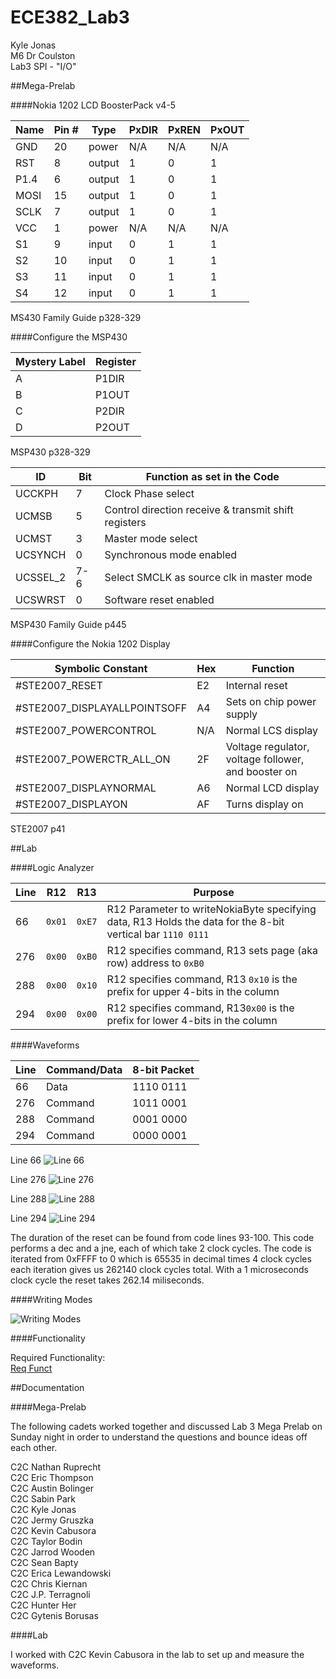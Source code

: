 ECE382_Lab3
===========
Kyle Jonas   <br />
M6 Dr Coulston   <br />
Lab3 SPI - "I/O"

##Mega-Prelab

####Nokia 1202 LCD BoosterPack v4-5

|    Name    |    Pin #    |    Type       |    PxDIR    |    PxREN    |    PxOUT    |
|------------|-------------|---------------|-------------|-------------|-------------|
|    GND     |    20       |    power      |    N/A      |    N/A      |    N/A      |
|    RST     |    8        |    output     |    1        |    0        |    1        |
|    P1.4    |    6        |    output     |    1        |    0        |    1        |
|    MOSI    |    15       |    output     |    1        |    0        |    1        |
|    SCLK    |    7        |    output     |    1        |    0        |    1        |
|    VCC     |    1        |    power      |    N/A      |    N/A      |    N/A      |
|    S1      |    9        |    input      |    0        |    1        |    1        |
|    S2      |    10       |    input      |    0        |    1        |    1        |
|    S3      |    11       |    input      |    0        |    1        |    1        |
|    S4      |    12       |    input      |    0        |    1        |    1        |
MS430 Family Guide p328-329

####Configure the MSP430 

|    Mystery Label    |    Register    |
|---------------------|----------------|
|    A                |    P1DIR       |
|    B                |    P1OUT       |
|    C                |    P2DIR       |
|    D                |    P2OUT       |
MSP430 p328-329

|    ID          |    Bit    |    Function as   set in the Code                             |
|----------------|-----------|--------------------------------------------------------------|
|    UCCKPH      |    7      |    Clock Phase select                                        |
|    UCMSB       |    5      |    Control direction receive & transmit shift   registers    |
|    UCMST       |    3      |    Master mode select                                        |
|    UCSYNCH     |    0      |    Synchronous mode enabled                                  |
|    UCSSEL_2    |    7-6    |    Select SMCLK as source clk in master mode                 |
|    UCSWRST     |    0      |    Software reset enabled                                    |
MSP430 Family Guide p445

####Configure the Nokia 1202 Display

|    Symbolic   Constant             |    Hex    |    Function                                               |
|------------------------------------|-----------|-----------------------------------------------------------|
|    #STE2007_RESET                  |    E2     |    Internal reset                                         |
|    #STE2007_DISPLAYALLPOINTSOFF    |    A4     |    Sets on chip power supply                              |
|    #STE2007_POWERCONTROL           |    N/A    |    Normal LCS display                                     |
|    #STE2007_POWERCTR_ALL_ON        |    2F     |    Voltage regulator, voltage follower, and booster on    |
|    #STE2007_DISPLAYNORMAL          |    A6     |    Normal LCD display                                     |
|    #STE2007_DISPLAYON              |    AF     |    Turns display on                                       |
STE2007 p41


##Lab

####Logic Analyzer

| Line | R12    | R13    | Purpose                                                                                                    |
|------|--------|--------|------------------------------------------------------------------------------------------------------------|
| 66   | `0x01` | `0xE7` | R12 Parameter to writeNokiaByte specifying data, R13 Holds the data for the 8-bit vertical bar `1110 0111` |
| 276  | `0x00` | `0xB0` | R12 specifies command, R13 sets page (aka row) address to `0xB0`                                           |
| 288  | `0x00` | `0x10` | R12 specifies command, R13 `0x10` is the prefix for upper 4-bits in the column                             |
| 294  | `0x00` | `0x00` | R12 specifies command, R13`0x00` is the prefix for lower 4-bits in the column                               |

####Waveforms

| Line | Command/Data | 8-bit Packet |
|------|--------------|--------------|
| 66   | Data         | 1110 0111    |
| 276  | Command      | 1011 0001    |
| 288  | Command      | 0001 0000    |
| 294  | Command      | 0000 0001    |

Line 66
![Line 66](https://github.com/KyleJonas/ECE382_Lab3/blob/master/Pictures/Line%2066.png?raw=true "Line 66")

Line 276
![Line 276](https://github.com/KyleJonas/ECE382_Lab3/blob/master/Pictures/Line%20276.png?raw=true "Line 276")

Line 288
![Line 288](https://github.com/KyleJonas/ECE382_Lab3/blob/master/Pictures/Line%20288.png?raw=true "Line 288")

Line 294
![Line 294](https://github.com/KyleJonas/ECE382_Lab3/blob/master/Pictures/Line%20294.png?raw=true "Line 294")

The duration of the reset can be found from code lines 93-100. This code performs a dec and a jne, each of which take 2 clock cycles. The code is iterated from 0xFFFF to 0 which is 65535 in decimal times 4 clock cycles each iteration gives us 262140 clock cycles total. With a 1 microseconds clock cycle the reset takes 262.14 miliseconds.

####Writing Modes

![Writing Modes](https://github.com/KyleJonas/ECE382_Lab3/blob/master/Pictures/Writing%20Modes.png?raw=true "Writing Modes")

####Functionality

Required Functionality:   
[Req Funct](https://github.com/KyleJonas/ECE382_Lab3/blob/master/Code/Lab3ReqFunct.asm)

##Documentation

####Mega-Prelab

The following cadets worked together and discussed Lab 3 Mega Prelab on Sunday night in order to understand the questions and bounce ideas off each other.

C2C Nathan Ruprecht   
C2C Eric Thompson   
C2C Austin Bolinger   
C2C Sabin Park   
C2C Kyle Jonas   
C2C Jermy Gruszka   
C2C Kevin Cabusora   
C2C Taylor Bodin   
C2C Jarrod Wooden   
C2C Sean Bapty   
C2C Erica Lewandowski   
C2C Chris Kiernan   
C2C J.P. Terragnoli   
C2C Hunter Her   
C2C Gytenis Borusas   

####Lab

I worked with C2C Kevin Cabusora in the lab to set up and measure the waveforms.

